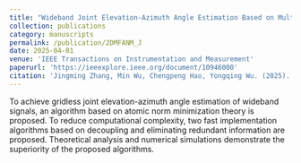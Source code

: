 ```yaml
---
title: "Wideband Joint Elevation-Azimuth Angle Estimation Based on Multiple Frequency Model and Atomic Norm Minimization"
collection: publications
category: manuscripts
permalink: /publication/2DMFANM_J
date: 2025-04-01
venue: 'IEEE Transactions on Instrumentation and Measurement'
paperurl: 'https://ieeexplore.ieee.org/document/10946000'
citation: 'Jingming Zhang, Min Wu, Chengpeng Hao, Yongqing Wu. (2025). &quot;Wideband Joint Elevation-Azimuth Angle Estimation Based on Multiple Frequency Model and Atomic Norm Minimization.&quot; <i>IEEE Transactions on Instrumentation and Measurement</i>. vol. 74, pp. 1-18.'
---
```

To achieve gridless joint elevation-azimuth angle estimation of wideband signals, an algorithm based on atomic norm minimization theory is proposed. To reduce computational complexity, two fast implementation algorithms based on decoupling and eliminating redundant information are proposed. Theoretical analysis and numerical simulations demonstrate the superiority of the proposed algorithms.
